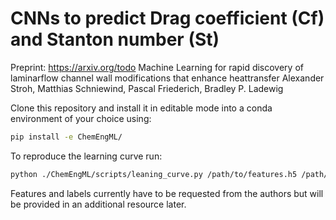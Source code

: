 # CNNs to predict Drag coefficient (Cf) and Stanton number (St)

Preprint: https://arxiv.org/todo
Machine Learning for rapid discovery of laminarflow channel wall modifications that enhance heattransfer
Alexander Stroh, Matthias Schniewind, Pascal Friederich, Bradley P. Ladewig

Clone this repository and install it in editable mode into a conda environment of your choice using:
```bash
pip install -e ChemEngML/
```

To reproduce the learning curve run:
```bash
python ./ChemEngML/scripts/leaning_curve.py /path/to/features.h5 /path/to/labels.h5
```

Features and labels currently have to be requested from the authors but will be provided in an additional resource later.
